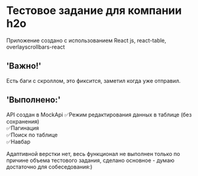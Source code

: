 # Тестовое задание для компании h2o

Приложение создано с использованием React js, react-table, overlayscrollbars-react
## 'Важно!'
Есть баги с скроллом, это фиксится, заметил когда уже отправил.
## 'Выполнено:'
API создан в MockApi
✅Режим редактирования данных в таблице (без сохранения)
<br/>
✅Пагинация
<br/>
✅Поиск по таблице
<br/>
✅Навбар
<br/>

Адаптивной верстки нет, весь функционал не выполнен только по причине объема тестового задания, сделано основное - думаю достаточно для собеседования:)